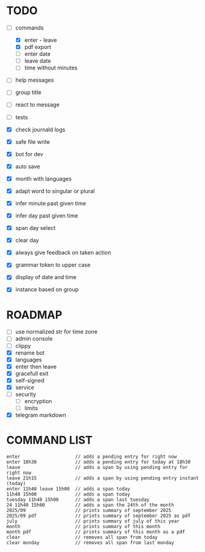 # TODO

- [ ] commands
  - [x] enter - leave
  - [x] pdf export
  - [ ] enter date
  - [ ] leave date
  - [ ] time without minutes
- [ ] help messages
- [ ] group title
- [ ] react to message
- [ ] tests

- [x] check journald logs
- [x] safe file write
- [x] bot for dev
- [x] auto save
- [x] month with languages
- [x] adapt word to singular or plural
- [x] infer minute past given time
- [x] infer day past given time
- [x] span day select
- [x] clear day
- [x] always give feedback on taken action
- [x] grammar token to upper case
- [x] display of date and time
- [x] instance based on group

# ROADMAP

- [ ] use normalized str for time zone
- [ ] admin console
- [ ] clippy
- [x] rename bot
- [x] languages
- [x] enter then leave
- [x] gracefull exit
- [x] self-signed
- [x] service
- [ ] security
  - [ ] encryption
  - [ ] limits
- [x] telegram markdown

# COMMAND LIST

```
enter                    // adds a pending entry for right now
enter 18h30              // adds a pending entry for today at 18h30
leave                    // adds a span by using pending entry for right now
leave 21h15              // adds a span by using pending entry instant (today)
enter 11h40 leave 15h00  // adds a span today
11h40 15h00              // adds a span today
tuesday 11h40 15h00      // adds a span last tuesday
24 11h40 15h00           // adds a span the 24th of the month
2025/09                  // prints summary of september 2025
2025/09 pdf              // prints summary of september 2025 as pdf
july                     // prints summary of july of this year
month                    // prints summary of this month
month pdf                // prints summary of this month as a pdf
clear                    // removes all span from today
clear monday             // removes all span from last monday
```
